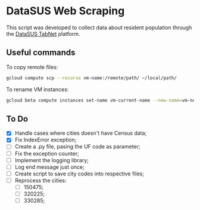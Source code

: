 # DataSUS Web Scraping

This script was developed to collect data about resident population through the [DataSUS TabNet](http://tabnet.datasus.gov.br/cgi/deftohtm.exe?popsvs/cnv/popbr.def) platform.

## Useful commands

To copy remote files:

```sh
gcloud compute scp --recurse vm-name:/remote/path/ ~/local/path/
```

To rename VM instances:

```sh
gcloud beta compute instances set-name vm-current-name --new-name=vm-new-name
```

## To Do

- [x] Handle cases where cities doesn't have Census data;
- [x] Fix IndexError exception;
- [ ] Create a .py file, pasing the UF code as parameter;
- [ ] Fix the exception counter;
- [ ] Implement the logging library;
- [ ] Log end message just once;
- [ ] Create script to save city codes into respective files;
- [ ] Reprocess the cities:
  - [ ] 150475;
  - [ ] 320225;
  - [ ] 330285;
